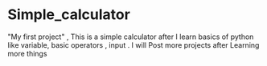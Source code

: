 # Simple_calculator
"My first project" , This is a simple calculator after I learn basics of python like variable, basic operators , input . I will Post more projects after Learning more things

